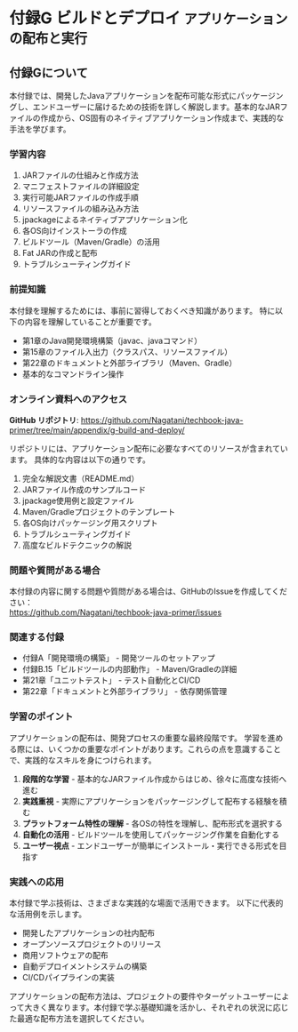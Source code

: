 # <b>付録G</b> <span>ビルドとデプロイ</span> <small>アプリケーションの配布と実行</small>

## 付録Gについて

本付録では、開発したJavaアプリケーションを配布可能な形式にパッケージングし、エンドユーザーに届けるための技術を詳しく解説します。基本的なJARファイルの作成から、OS固有のネイティブアプリケーション作成まで、実践的な手法を学びます。

### 学習内容

1. JARファイルの仕組みと作成方法
2. マニフェストファイルの詳細設定
3. 実行可能JARファイルの作成手順
4. リソースファイルの組み込み方法
5. jpackageによるネイティブアプリケーション化
6. 各OS向けインストーラの作成
7. ビルドツール（Maven/Gradle）の活用
8. Fat JARの作成と配布
9. トラブルシューティングガイド

### 前提知識

本付録を理解するためには、事前に習得しておくべき知識があります。
特に以下の内容を理解していることが重要です。

- 第1章のJava開発環境構築（javac、javaコマンド）
- 第15章のファイル入出力（クラスパス、リソースファイル）
- 第22章のドキュメントと外部ライブラリ（Maven、Gradle）
- 基本的なコマンドライン操作

### オンライン資料へのアクセス

**GitHub リポジトリ**: https://github.com/Nagatani/techbook-java-primer/tree/main/appendix/g-build-and-deploy/

リポジトリには、アプリケーション配布に必要なすべてのリソースが含まれています。
具体的な内容は以下の通りです。

1. 完全な解説文書（README.md）
2. JARファイル作成のサンプルコード
3. jpackage使用例と設定ファイル
4. Maven/Gradleプロジェクトのテンプレート
5. 各OS向けパッケージング用スクリプト
6. トラブルシューティングガイド
7. 高度なビルドテクニックの解説

### 問題や質問がある場合

本付録の内容に関する問題や質問がある場合は、GitHubのIssueを作成してください：<br>
https://github.com/Nagatani/techbook-java-primer/issues

### 関連する付録

- 付録A「開発環境の構築」 - 開発ツールのセットアップ
- 付録B.15「ビルドツールの内部動作」 - Maven/Gradleの詳細
- 第21章「ユニットテスト」 - テスト自動化とCI/CD
- 第22章「ドキュメントと外部ライブラリ」 - 依存関係管理

### 学習のポイント

アプリケーションの配布は、開発プロセスの重要な最終段階です。
学習を進める際には、いくつかの重要なポイントがあります。これらの点を意識することで、実践的なスキルを身につけられます。

1. **段階的な学習** - 基本的なJARファイル作成からはじめ、徐々に高度な技術へ進む
2. **実践重視** - 実際にアプリケーションをパッケージングして配布する経験を積む
3. **プラットフォーム特性の理解** - 各OSの特性を理解し、配布形式を選択する
4. **自動化の活用** - ビルドツールを使用してパッケージング作業を自動化する
5. **ユーザー視点** - エンドユーザーが簡単にインストール・実行できる形式を目指す

### 実践への応用

本付録で学ぶ技術は、さまざまな実践的な場面で活用できます。
以下に代表的な活用例を示します。

- 開発したアプリケーションの社内配布
- オープンソースプロジェクトのリリース
- 商用ソフトウェアの配布
- 自動デプロイメントシステムの構築
- CI/CDパイプラインの実装

アプリケーションの配布方法は、プロジェクトの要件やターゲットユーザーによって大きく異なります。本付録で学ぶ基礎知識を活かし、それぞれの状況に応じた最適な配布方法を選択してください。
